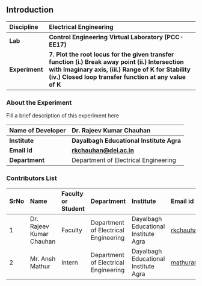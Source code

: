 ## Introduction


<b>Discipline | <b>Electrical Engineering 
:--|:--|
<b> Lab | <b> Control Engineering Virtual Laboratory (PCC-EE17)
<b> Experiment|     <b> 7. Plot the root locus for the given transfer function (i.) Break away point (ii.) Intersection with Imaginary axis, (iii.) Range of K for Stability (iv.) Closed loop transfer function at any value of K

### About the Experiment 

Fill a brief description of this experiment here


<b>Name of Developer | <b> Dr. Rajeev Kumar Chauhan 
:--|:--|
<b> Institute | <b>  Dayalbagh Educational Institute Agra 
<b> Email id|     <b>  rkchauhan@dei.ac.in 
<b> Department |  Department of Electrical Engineering 

### Contributors List

SrNo | Name | Faculty or Student | Department| Institute | Email id
:--|:--|:--|:--|:--|:--|
1 | Dr. Rajeev Kumar Chauhan | Faculty | Department of Electrical Engineering | Dayalbagh Educational Institute Agra | rkchauhan@dei.ac.in
2 | Mr. Ansh Mathur | Intern | Department of Electrical Engineering | Dayalbagh Educational Institute Agra | mathuransh02@gmail.com
